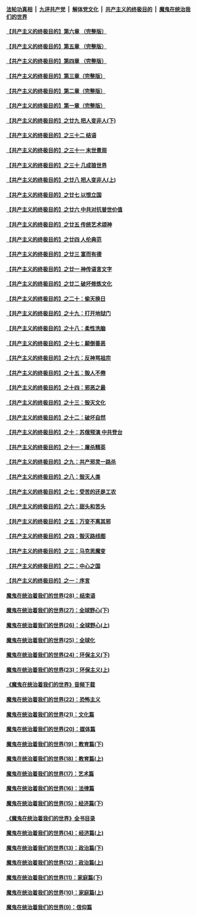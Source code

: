 ####  [法轮功真相](../../../../basic/blob/master/README.md?t=05161131) &nbsp;|&nbsp; [九评共产党](../../../../9ping.md/blob/master/README.md?t=05161131) &nbsp;|&nbsp; [解体党文化](../../../../jtdwh.md/blob/master/README.md?t=05161131)  &nbsp;|&nbsp; [共产主义的终极目的](../../../../gczydzjmd.md/blob/master/README.md?t=05161131) &nbsp;|&nbsp; [魔鬼在统治我们的世界](../../../../mgztzwmdsj.md/blob/master/README.md?t=05161131) 

#### [【共产主义的终极目的】第六章 （完整版）](../pages/nsc422/n11428913.md?t=05161131) 

#### [【共产主义的终极目的】第五章 （完整版）](../pages/nsc422/n11428912.md?t=05161131) 

#### [【共产主义的终极目的】第四章 （完整版）](../pages/nsc422/n11428907.md?t=05161131) 

#### [【共产主义的终极目的】第三章（完整版）](../pages/nsc422/n11428848.md?t=05161131) 

#### [【共产主义的终极目的】第二章（完整版）](../pages/nsc422/n11428831.md?t=05161131) 

#### [【共产主义的终极目的】第一章（完整版）](../pages/nsc422/n11417651.md?t=05161131) 

#### [【共产主义的终极目的】之廿九 把人变非人(下)](../pages/nsc422/n11344140.md?t=05161131) 

#### [【共产主义的终极目的】之三十二 结语](../pages/nsc422/n11360535.md?t=05161131) 

#### [【共产主义的终极目的】之三十一 末世景观](../pages/nsc422/n11351129.md?t=05161131) 

#### [【共产主义的终极目的】之三十 几成狼世界](../pages/nsc422/n11348280.md?t=05161131) 

#### [【共产主义的终极目的】之廿八 把人变非人(上)](../pages/nsc422/n11340492.md?t=05161131) 

#### [【共产主义的终极目的】之廿七 以恨立国](../pages/nsc422/n11336944.md?t=05161131) 

#### [【共产主义的终极目的】之廿六 中共对抗普世价值](../pages/nsc422/n11324785.md?t=05161131) 

#### [【共产主义的终极目的】之廿五 传统艺术颂神](../pages/nsc422/n11296396.md?t=05161131) 

#### [【共产主义的终极目的】之廿四 人伦典范](../pages/nsc422/n11296397.md?t=05161131) 

#### [【共产主义的终极目的】之廿三 富而有德](../pages/nsc422/n11283598.md?t=05161131) 

#### [【共产主义的终极目的】之廿一 神传语言文字](../pages/nsc422/n11263265.md?t=05161131) 

#### [【共产主义的终极目的】之廿二 破坏修炼文化](../pages/nsc422/n11245728.md?t=05161131) 

#### [【共产主义的终极目的】之二十：偷天换日](../pages/nsc422/n11238846.md?t=05161131) 

#### [【共产主义的终极目的】之十九：打开地狱门](../pages/nsc422/n11206376.md?t=05161131) 

#### [【共产主义的终极目的】之十八：柔性洗脑](../pages/nsc422/n11199994.md?t=05161131) 

#### [【共产主义的终极目的】之十七：颠倒善恶](../pages/nsc422/n11179782.md?t=05161131) 

#### [【共产主义的终极目的】之十六：反神骂祖宗](../pages/nsc422/n11166798.md?t=05161131) 

#### [【共产主义的终极目的】之十五：毁人不倦](../pages/nsc422/n11166792.md?t=05161131) 

#### [【共产主义的终极目的】之十四：邪恶之最](../pages/nsc422/n11150249.md?t=05161131) 

#### [【共产主义的终极目的】之十三：毁灭文化](../pages/nsc422/n11135227.md?t=05161131) 

#### [【共产主义的终极目的】之十二：破坏自然](../pages/nsc422/n11135214.md?t=05161131) 

#### [【共产主义的终极目的】之十：苏俄预演 中共登台](../pages/nsc422/n11118424.md?t=05161131) 

#### [【共产主义的终极目的】之十一：屠杀精英](../pages/nsc422/n11118442.md?t=05161131) 

#### [【共产主义的终极目的】之九：共产邪灵一路杀](../pages/nsc422/n11114139.md?t=05161131) 

#### [【共产主义的终极目的】之八：毁灭人类](../pages/nsc422/n11108503.md?t=05161131) 

#### [【共产主义的终极目的】之七：受苦的还是工农](../pages/nsc422/n11101809.md?t=05161131) 

#### [【共产主义的终极目的】之六：甜头和苦头](../pages/nsc422/n11096971.md?t=05161131) 

#### [【共产主义的终极目的】之五：万变不离其邪](../pages/nsc422/n11091285.md?t=05161131) 

#### [【共产主义的终极目的】之四：毁灭路线图](../pages/nsc422/n11086284.md?t=05161131) 

#### [【共产主义的终极目的】之三：马克思魔变](../pages/nsc422/n11061941.md?t=05161131) 

#### [【共产主义的终极目的】之二：中心之国](../pages/nsc422/n11047728.md?t=05161131) 

#### [【共产主义的终极目的】之一：序言](../pages/nsc422/n11086077.md?t=05161131) 

#### [魔鬼在统治着我们的世界(28)：结束语](../pages/nsc422/n10936246.md?t=05161131) 

#### [魔鬼在统治着我们的世界(27)：全球野心(下)](../pages/nsc422/n10928319.md?t=05161131) 

#### [魔鬼在统治着我们的世界(26)：全球野心(上)](../pages/nsc422/n10900318.md?t=05161131) 

#### [魔鬼在统治着我们的世界(25)：全球化](../pages/nsc422/n10788205.md?t=05161131) 

#### [魔鬼在统治着我们的世界(24)：环保主义(下)](../pages/nsc422/n10695307.md?t=05161131) 

#### [魔鬼在统治着我们的世界(23)：环保主义(上)](../pages/nsc422/n10688613.md?t=05161131) 

#### [《魔鬼在统治着我们的世界》音频下载](../pages/nsc422/n10635553.md?t=05161131) 

#### [魔鬼在统治着我们的世界(22)：恐怖主义](../pages/nsc422/n10614727.md?t=05161131) 

#### [魔鬼在统治着我们的世界(21)：文化篇](../pages/nsc422/n10597706.md?t=05161131) 

#### [魔鬼在统治着我们的世界(20)：媒体篇](../pages/nsc422/n10586579.md?t=05161131) 

#### [魔鬼在统治着我们的世界(19)：教育篇(下)](../pages/nsc422/n10564808.md?t=05161131) 

#### [魔鬼在统治着我们的世界(18)：教育篇(上)](../pages/nsc422/n10526970.md?t=05161131) 

#### [魔鬼在统治着我们的世界(17)：艺术篇](../pages/nsc422/n10499093.md?t=05161131) 

#### [魔鬼在统治着我们的世界(16)：法律篇](../pages/nsc422/n10485969.md?t=05161131) 

#### [魔鬼在统治着我们的世界(15)：经济篇(下)](../pages/nsc422/n10469975.md?t=05161131) 

#### [《魔鬼在统治着我们的世界》全书目录](../pages/nsc422/n10464261.md?t=05161131) 

#### [魔鬼在统治着我们的世界(14)：经济篇(上)](../pages/nsc422/n10457370.md?t=05161131) 

#### [魔鬼在统治着我们的世界(13)：政治篇(下)](../pages/nsc422/n10448270.md?t=05161131) 

#### [魔鬼在统治着我们的世界(12)：政治篇(上)](../pages/nsc422/n10444576.md?t=05161131) 

#### [魔鬼在统治着我们的世界(11)：家庭篇(下)](../pages/nsc422/n10440961.md?t=05161131) 

#### [魔鬼在统治着我们的世界(10)：家庭篇(上)](../pages/nsc422/n10435448.md?t=05161131) 

#### [魔鬼在统治着我们的世界(9)：信仰篇](../pages/nsc422/n10432159.md?t=05161131) 

